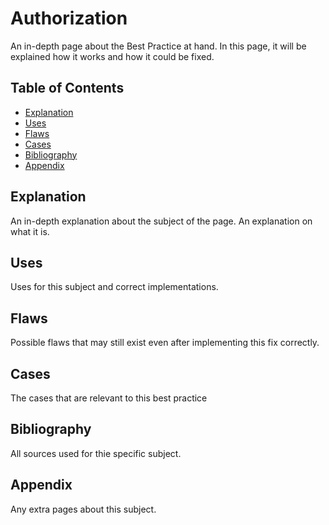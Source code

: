 # Authorization

An in-depth page about the Best Practice at hand. In this page, it will be explained how it works and how it could be fixed. 

## Table of Contents
- [Explanation](#explanation)
- [Uses](#uses)
- [Flaws](#flaws)
- [Cases](#cases)
- [Bibliography](#bibliography)
- [Appendix](#appendix)
## Explanation 
An in-depth explanation about the subject of the page. An explanation on what it is.

## Uses
Uses for this subject and correct implementations. 

## Flaws
Possible flaws that may still exist even after implementing this fix correctly.

## Cases
The cases that are relevant to this best practice

## Bibliography
All sources used for thie specific subject. 

## Appendix
Any extra pages about this subject.